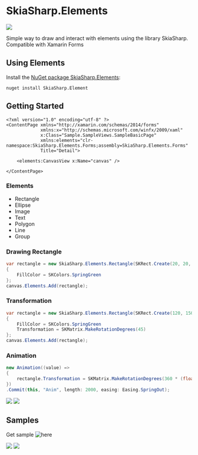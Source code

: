 # SkiaSharp.Elements

<img src="https://img.shields.io/nuget/dt/SkiaSharp.Elements.svg"/>

Simple way to draw and interact with elements using the library SkiaSharp.
Compatible with Xamarin Forms

## Using Elements
Install the [NuGet package SkiaSharp.Elements](https://www.nuget.org/packages/SkiaSharp.Elements):
```
nuget install SkiaSharp.Element
```

## Getting Started
```xaml
<?xml version="1.0" encoding="utf-8" ?>
<ContentPage xmlns="http://xamarin.com/schemas/2014/forms"
             xmlns:x="http://schemas.microsoft.com/winfx/2009/xaml"
             x:Class="Sample.SampleViews.SampleBasicPage"
             xmlns:elements="clr-namespace:SkiaSharp.Elements.Forms;assembly=SkiaSharp.Elements.Forms"
             Title="Detail">
             
    <elements:CanvasView x:Name="canvas" />
    
</ContentPage>
```
### Elements
- Rectangle
- Ellipse
- Image
- Text
- Polygon
- Line
- Group


### Drawing Rectangle
```csharp
var rectangle = new SkiaSharp.Elements.Rectangle(SKRect.Create(20, 20, 100, 100))
{
    FillColor = SKColors.SpringGreen
};
canvas.Elements.Add(rectangle);
```

### Transformation
```csharp
var rectangle = new SkiaSharp.Elements.Rectangle(SKRect.Create(120, 150, 100, 100))
{
    FillColor = SKColors.SpringGreen
    Transformation = SKMatrix.MakeRotationDegrees(45)
};
canvas.Elements.Add(rectangle);
```

### Animation
```csharp
new Animation((value) =>
{
    rectangle.Transformation = SKMatrix.MakeRotationDegrees(360 * (float)value);
})
.Commit(this, "Anim", length: 2000, easing: Easing.SpringOut);
```
![](https://raw.githubusercontent.com/FelipeNicoletto/SkiaSharp.Elements/master/images/animation.gif)
![](https://raw.githubusercontent.com/FelipeNicoletto/SkiaSharp.Elements/master/images/animation2.gif)

## Samples
Get sample ![here](https://github.com/FelipeNicoletto/SkiaSharp.Elements/tree/master/Samples)

![](https://raw.githubusercontent.com/FelipeNicoletto/SkiaSharp.Elements/master/images/image_1.png)
![](https://raw.githubusercontent.com/FelipeNicoletto/SkiaSharp.Elements/master/images/image_2.png)
